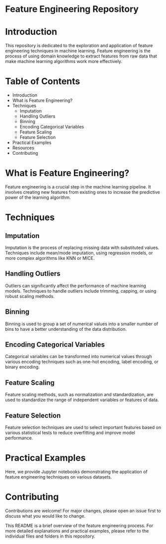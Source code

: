 # Feature Engineering Repository

# Introduction
This repository is dedicated to the exploration and application of feature engineering techniques in machine learning. Feature engineering is the process of using domain knowledge to extract features from raw data that make machine learning algorithms work more effectively.

# Table of Contents
- Introduction
- What is Feature Engineering?
- Techniques
  - Imputation
  - Handling Outliers
  - Binning
  - Encoding Categorical Variables
  - Feature Scaling
  - Feature Selection
- Practical Examples
- Resources
- Contributing

# What is Feature Engineering?
Feature engineering is a crucial step in the machine learning pipeline. It involves creating new features from existing ones to increase the predictive power of the learning algorithm.

# Techniques
## Imputation
Imputation is the process of replacing missing data with substituted values. Techniques include mean/mode imputation, using regression models, or more complex algorithms like KNN or MICE.

## Handling Outliers
Outliers can significantly affect the performance of machine learning models. Techniques to handle outliers include trimming, capping, or using robust scaling methods.

## Binning
Binning is used to group a set of numerical values into a smaller number of bins to have a better understanding of the data distribution.

## Encoding Categorical Variables
Categorical variables can be transformed into numerical values through various encoding techniques such as one-hot encoding, label encoding, or binary encoding.

## Feature Scaling
Feature scaling methods, such as normalization and standardization, are used to standardize the range of independent variables or features of data.

## Feature Selection
Feature selection techniques are used to select important features based on various statistical tests to reduce overfitting and improve model performance.

# Practical Examples
Here, we provide Jupyter notebooks demonstrating the application of feature engineering techniques on various datasets.

# Contributing
Contributions are welcome! For major changes, please open an issue first to discuss what you would like to change.

This README is a brief overview of the feature engineering process. For more detailed explanations and practical examples, please refer to the individual files and folders in this repository.
